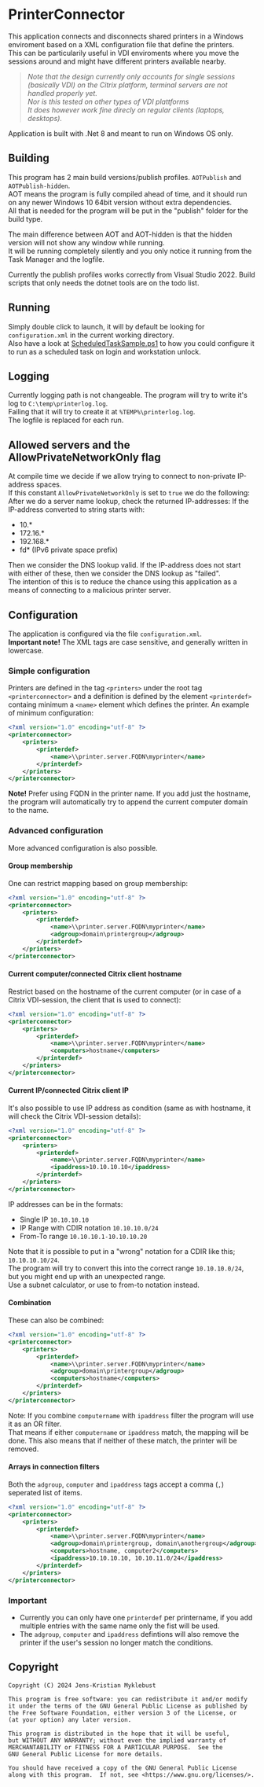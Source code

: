 # PrinterConnector
This application connects and disconnects shared printers in a Windows enviroment based on a XML configuration file that define the printers.  
This can be particularily useful in VDI enviroments where you move the sessions around and might have different printers available nearby.  
>_Note that the design currently only accounts for single sessions (basically VDI) on the Citrix platform, terminal servers are not handled properly yet._  
_Nor is this tested on other types of VDI plattforms_  
_It does however work fine direcly on regular clients (laptops, desktops)._

Application is built with .Net 8 and meant to run on Windows OS only.

## Building
This program has 2 main build versions/publish profiles. `AOTPublish` and `AOTPublish-hidden`.  
AOT means the program is fully compiled ahead of time, and it should run on any newer Windows 10 64bit version without extra dependencies.  
All that is needed for the program will be put in the "publish" folder for the build type.

The main difference between AOT and AOT-hidden is that the hidden version will not show any window while running.  
It will be running completely silently and you only notice it running from the Task Manager and the logfile.

Currently the publish profiles works correctly from Visual Studio 2022. Build scripts that only needs the dotnet tools are on the todo list.

## Running
Simply double click to launch, it will by default be looking for `configuration.xml` in the current working directory.  
Also have a look at [ScheduledTaskSample.ps1](ScheduledTaskSample.ps1) to how you could configure it to run as a scheduled task on login and workstation unlock.

## Logging
Currently logging path is not changeable. The program will try to write it's log to `C:\temp\printerlog.log`.  
Failing that it will try to create it at `%TEMP%\printerlog.log`.  
The logfile is replaced for each run.

## Allowed servers and the AllowPrivateNetworkOnly flag
At compile time we decide if we allow trying to connect to non-private IP-address spaces.  
If this constant `AllowPrivateNetworkOnly` is set to `true` we do the following:
After we do a server name lookup, check the returned IP-addresses:
If the IP-address converted to string starts with:
- 10.*
- 172.16.*
- 192.168.*
- fd* (IPv6 private space prefix)

Then we consider the DNS lookup valid. If the IP-address does not start with either of these, then we consider the DNS lookup as "failed".  
The intention of this is to reduce the chance using this application as a means of connecting to a malicious printer server.

## Configuration
The application is configured via the file `configuration.xml`.  
**Important note!** The XML tags are case sensitive, and generally written in lowercase.

### Simple configuration
Printers are defined in the tag `<printers>` under the root tag `<printerconnector>` and a definition is defined by the element `<printerdef>` containg minimum a `<name>` element which defines the printer.
An example of minimum configuration:
```configuration.xml
<?xml version="1.0" encoding="utf-8" ?>
<printerconnector>
	<printers>
		<printerdef>
			<name>\\printer.server.FQDN\myprinter</name>
		</printerdef>
	</printers>
</printerconnector>
```
**Note!** Prefer using FQDN in the printer name.
If you add just the hostname, the program will automatically try to append the current computer domain to the name.

### Advanced configuration
More advanced configuration is also possible.

#### Group membership
One can restrict mapping based on group membership:
```configuration.xml
<?xml version="1.0" encoding="utf-8" ?>
<printerconnector>
	<printers>
		<printerdef>
			<name>\\printer.server.FQDN\myprinter</name>
			<adgroup>domain\printergroup</adgroup>
		</printerdef>
	</printers>
</printerconnector>
```

#### Current computer/connected Citrix client hostname
Restrict based on the hostname of the current computer (or in case of a Citrix VDI-session, the client that is used to connect):
```configuration.xml
<?xml version="1.0" encoding="utf-8" ?>
<printerconnector>
	<printers>
		<printerdef>
			<name>\\printer.server.FQDN\myprinter</name>
			<computers>hostname</computers>
		</printerdef>
	</printers>
</printerconnector>
```  

#### Current IP/connected Citrix client IP
It's also possible to use IP address as condition (same as with hostname, it will check the Citrix VDI-session details):
```configuration.xml
<?xml version="1.0" encoding="utf-8" ?>
<printerconnector>
	<printers>
		<printerdef>
			<name>\\printer.server.FQDN\myprinter</name>
			<ipaddress>10.10.10.10</ipaddress>
		</printerdef>
	</printers>
</printerconnector>
```  
IP addresses can be in the formats:  
- Single IP `10.10.10.10`
- IP Range with CDIR notation `10.10.10.0/24`
- From-To range `10.10.10.1-10.10.10.20`

Note that it is possible to put in a "wrong" notation for a CDIR like this; `10.10.10.10/24`.  
The program will try to convert this into the correct range `10.10.10.0/24`, but you might end up with an unexpected range.  
Use a subnet calculator, or use to from-to notation instead.

#### Combination
These can also be combined:
```configuration.xml
<?xml version="1.0" encoding="utf-8" ?>
<printerconnector>
	<printers>
		<printerdef>
			<name>\\printer.server.FQDN\myprinter</name>
			<adgroup>domain\printergroup</adgroup>
			<computers>hostname</computers>
		</printerdef>
	</printers>
</printerconnector>
```
Note: If you combine `computername` with `ipaddress` filter the program will use it as an OR filter.  
That means if either `computername` or `ipaddress` match, the mapping will be done.
This also means that if neither of these match, the printer will be removed.

#### Arrays in connection filters
Both the `adgroup`, `computer` and `ipaddress` tags accept a comma (`,`) seperated list of items.
```configuration.xml
<?xml version="1.0" encoding="utf-8" ?>
<printerconnector>
	<printers>
		<printerdef>
			<name>\\printer.server.FQDN\myprinter</name>
			<adgroup>domain\printergroup, domain\anothergroup</adgroup>
			<computers>hostname, computer2</computers>
			<ipaddress>10.10.10.10, 10.10.11.0/24</ipaddress>
		</printerdef>
	</printers>
</printerconnector>
```

### Important
- Currently you can only have one `printerdef` per printername, if you add multiple entries with the same name only the fist will be used.  
- The `adgroup`, `computer` and `ipaddress` defintions will also remove the printer if the user's session no longer match the conditions. 



## Copyright
```
Copyright (C) 2024 Jens-Kristian Myklebust

This program is free software: you can redistribute it and/or modify
it under the terms of the GNU General Public License as published by
the Free Software Foundation, either version 3 of the License, or
(at your option) any later version.

This program is distributed in the hope that it will be useful,
but WITHOUT ANY WARRANTY; without even the implied warranty of
MERCHANTABILITY or FITNESS FOR A PARTICULAR PURPOSE.  See the
GNU General Public License for more details.

You should have received a copy of the GNU General Public License
along with this program.  If not, see <https://www.gnu.org/licenses/>.
```